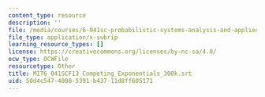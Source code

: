 ```yaml
---
content_type: resource
description: ''
file: /media/courses/6-041sc-probabilistic-systems-analysis-and-applied-probability-fall-2013/50d4c54740005391b43711d8ff605171_MIT6_041SCF13_Competing_Exponentials_300k.vtt
file_type: application/x-subrip
learning_resource_types: []
license: https://creativecommons.org/licenses/by-nc-sa/4.0/
ocw_type: OCWFile
resourcetype: Other
title: MIT6_041SCF13_Competing_Exponentials_300k.srt
uid: 50d4c547-4000-5391-b437-11d8ff605171
---
```

